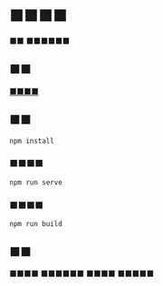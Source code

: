# ■■■■

■■ ■■■■■■

## ■■

[■■■■](https://scaos.github.io/Slience)

## ■■

```
npm install
```

### ■■■■

```
npm run serve
```

### ■■■■

```
npm run build
```

## ■■

■■■■ ■■■■■■ ■■■■ ■■■■■
